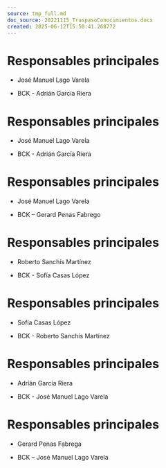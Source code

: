 ```yaml
---
source: tmp_full.md
doc_source: 20221115_TraspasoConocimientos.docx
created: 2025-06-12T15:50:41.268772
---
```

# Responsables principales

- José Manuel Lago Varela

- BCK - Adrián García Riera

# Responsables principales

- José Manuel Lago Varela

- BCK - Adrián García Riera

# Responsables principales

- José Manuel Lago Varela

- BCK – Gerard Penas Fabrego

# Responsables principales

- Roberto Sanchís Martínez

- BCK - Sofía Casas López

# Responsables principales

- Sofía Casas López

- BCK - Roberto Sanchís Martínez

# Responsables principales

- Adrián García Riera

- BCK - José Manuel Lago Varela

# Responsables principales

- Gerard Penas Fabrega

- BCK – José Manuel Lago Varela


